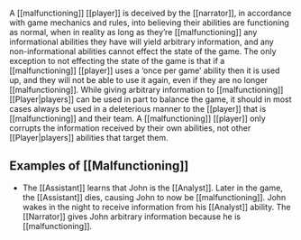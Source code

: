 A [[malfunctioning]] [[player]] is deceived by the [[narrator]], in accordance with game mechanics and rules, into believing their abilities are functioning as normal, when in reality as long as they’re [[malfunctioning]] any informational abilities they have will yield arbitrary information, and any non-informational abilities cannot effect the state of the game. The only exception to not effecting the state of the game is that if a [[malfunctioning]] [[player]] uses a ‘once per game’ ability then it is used up, and they will not be able to use it again, even if they are no longer [[malfunctioning]].
While giving arbitrary information to [[malfunctioning]] [[Player|players]] can be used in part to balance the game, it should in most cases always be used in a deleterious manner to the [[player]] that is [[malfunctioning]] and their team.
A [[malfunctioning]] [[player]] only corrupts the information received by their own abilities, not other [[Player|players]] abilities that target them.
## Examples of [[Malfunctioning]]
- The [[Assistant]] learns that John is the [[Analyst]]. Later in the game, the [[Assistant]] dies, causing John to now be [[malfunctioning]]. John wakes in the night to receive information from his [[Analyst]] ability. The [[Narrator]] gives John arbitrary information because he is [[malfunctioning]].